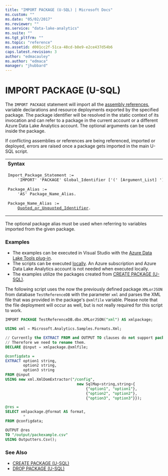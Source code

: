 ```yaml
---
title: "IMPORT PACKAGE (U-SQL) | Microsoft Docs"
ms.custom: ""
ms.date: "05/02/2017"
ms.reviewer: ""
ms.service: "data-lake-analytics"
ms.suite: ""
ms.tgt_pltfrm: ""
ms.topic: "reference"
ms.assetid: d001cc2f-51ca-48cd-b8e9-e2ce437d54b6
caps.latest.revision: 3
author: "edmacauley"
ms.author: "edmaca"
manager: "jhubbard"
---
```

# IMPORT PACKAGE (U-SQL)
The `IMPORT PACKAGE` statement will import all the [assembly references](u-sql-assemblies.md), variable declarations and resource deployments exported by the specified package. The package identifier will be resolved in the static context of its invocation and can refer to a package in the current account or a different Azure Data Lake Analytics account. The optional arguments can be used inside the package.

If conflicting assemblies or references are being referenced, imported or deployed, errors are raised once a package gets imported in the main U-SQL script.

<table><th align="left">Syntax</th><tr><td><pre>
Import_Package_Statement :=                                                                              
    'IMPORT' 'PACKAGE' Global_Identifier ['(' [Argument_List] ')'] [Package_Alias].<br />
Package_Alias :=
    'AS' Package_Name_Alias.<br />
Package_Name_Alias := 
    <a href="u-sql-identifiers.md">Quoted_or_Unquoted_Identifier</a>.
</pre></td></tr></table>

The optional package alias must be used when referring to variables imported from the given package.

### Examples
- The examples can be executed in Visual Studio with the [Azure Data Lake Tools plug-in](https://www.microsoft.com/download/details.aspx?id=49504).  
- The scripts can be executed [locally](https://docs.microsoft.com/azure/data-lake-analytics/data-lake-analytics-data-lake-tools-get-started#run-u-sql-locally).  An Azure subscription and Azure Data Lake Analytics account is not needed when executed locally.
- The examples utilize the packages created from [CREATE PACKAGE (U-SQL)](create-package-u-sql.md).

The following script uses the now the previously defined package `XMLorJSON` from database `TestReferenceDB` with the parameter `xml` and parses the XML file that was provided in the package's `@xmlfile` variable. Please note that the file deployment will occur as well, but is not really required for this script to work.
```sql
IMPORT PACKAGE TestReferenceDB.dbo.XMLorJSON("xml") AS xmlpackage;

USING xml = Microsoft.Analytics.Samples.Formats.Xml;

// Currently the EXTRACT FROM and OUTPUT TO clauses do not support package variables.
// Therefore we need to rename them.
DECLARE @input = xmlpackage.@xmlfile;

@configdata =
EXTRACT option1 string,
        option2 string,
        option3 string
FROM @input
USING new xml.XmlDomExtractor("/config", 
                                new SqlMap<string,string>{
                                    {"option1", "option1"},
                                    {"option2", "option2"}, 
                                    {"option3", "option3"}});

@res =
SELECT xmlpackage.@format AS format,
        *
FROM @configdata;

OUTPUT @res
TO "/output/packexample.csv"
USING Outputters.Csv();
```

### See Also
* [CREATE PACKAGE (U-SQL)](create-package-u-sql.md)
* [DROP PACKAGE (U-SQL)](drop-package-u-sql.md)  
